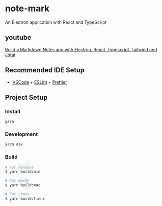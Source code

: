 # note-mark

An Electron application with React and TypeScript

## youtube

[Build a Markdown Notes app with Electron, React, Typescript, Tailwind and Jotai](https://youtu.be/t8ane4BDyC8?si=cCAiRUnJKqttetJQIme&Cursor:PleaseSwitchTo1)

## Recommended IDE Setup

- [VSCode](https://code.visualstudio.com/) + [ESLint](https://marketplace.visualstudio.com/items?itemName=dbaeumer.vscode-eslint) + [Prettier](https://marketplace.visualstudio.com/items?itemName=esbenp.prettier-vscode)

## Project Setup

### Install

```bash
yarn
```

### Development

```bash
yarn dev
```

### Build

```bash
# For windows
$ yarn build:win

# For macOS
$ yarn build:mac

# For Linux
$ yarn build:linux
```
